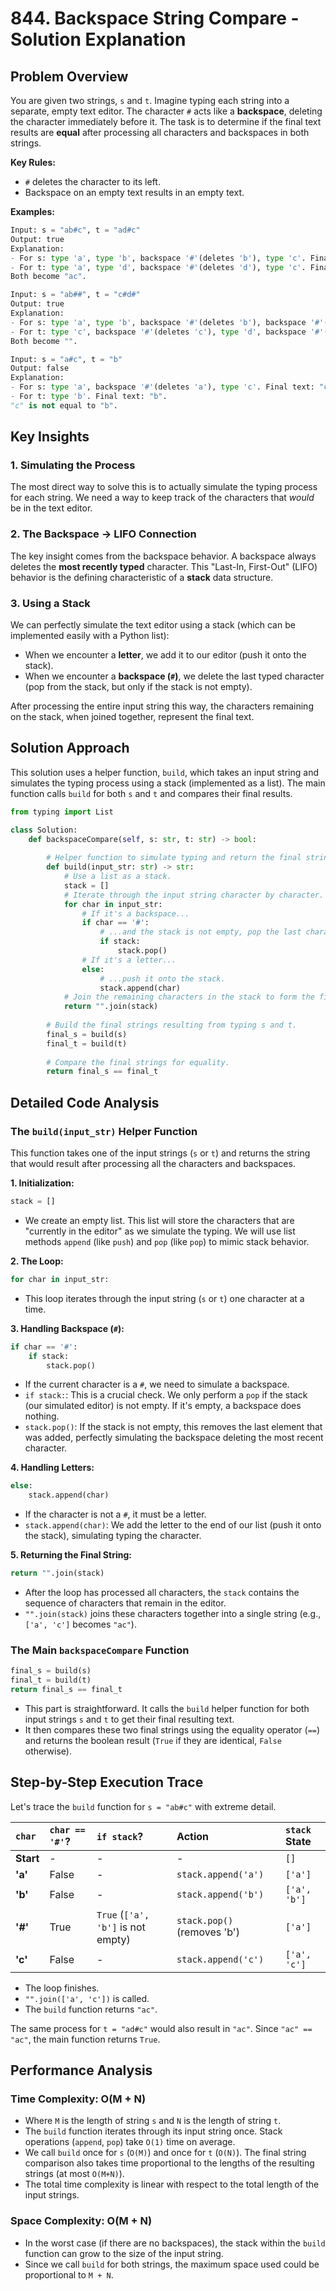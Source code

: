 # 844\. Backspace String Compare - Solution Explanation

## Problem Overview

You are given two strings, `s` and `t`. Imagine typing each string into a separate, empty text editor. The character `#` acts like a **backspace**, deleting the character immediately before it. The task is to determine if the final text results are **equal** after processing all characters and backspaces in both strings.

**Key Rules:**

  - `#` deletes the character to its left.
  - Backspace on an empty text results in an empty text.

**Examples:**

```python
Input: s = "ab#c", t = "ad#c"
Output: true
Explanation:
- For s: type 'a', type 'b', backspace '#'(deletes 'b'), type 'c'. Final text: "ac".
- For t: type 'a', type 'd', backspace '#'(deletes 'd'), type 'c'. Final text: "ac".
Both become "ac".

Input: s = "ab##", t = "c#d#"
Output: true
Explanation:
- For s: type 'a', type 'b', backspace '#'(deletes 'b'), backspace '#'(deletes 'a'). Final text: "".
- For t: type 'c', backspace '#'(deletes 'c'), type 'd', backspace '#'(deletes 'd'). Final text: "".
Both become "".

Input: s = "a#c", t = "b"
Output: false
Explanation:
- For s: type 'a', backspace '#'(deletes 'a'), type 'c'. Final text: "c".
- For t: type 'b'. Final text: "b".
"c" is not equal to "b".
```

## Key Insights

### 1\. Simulating the Process

The most direct way to solve this is to actually simulate the typing process for each string. We need a way to keep track of the characters that *would* be in the text editor.

### 2\. The Backspace -\> LIFO Connection

The key insight comes from the backspace behavior. A backspace always deletes the **most recently typed** character. This "Last-In, First-Out" (LIFO) behavior is the defining characteristic of a **stack** data structure.

### 3\. Using a Stack

We can perfectly simulate the text editor using a stack (which can be implemented easily with a Python list):

  - When we encounter a **letter**, we add it to our editor (push it onto the stack).
  - When we encounter a **backspace (`#`)**, we delete the last typed character (pop from the stack, but only if the stack is not empty).

After processing the entire input string this way, the characters remaining on the stack, when joined together, represent the final text.

## Solution Approach

This solution uses a helper function, `build`, which takes an input string and simulates the typing process using a stack (implemented as a list). The main function calls `build` for both `s` and `t` and compares their final results.

```python
from typing import List

class Solution:
    def backspaceCompare(self, s: str, t: str) -> bool:
        
        # Helper function to simulate typing and return the final string.
        def build(input_str: str) -> str:
            # Use a list as a stack.
            stack = []
            # Iterate through the input string character by character.
            for char in input_str:
                # If it's a backspace...
                if char == '#':
                    # ...and the stack is not empty, pop the last character.
                    if stack:
                        stack.pop()
                # If it's a letter...
                else:
                    # ...push it onto the stack.
                    stack.append(char)
            # Join the remaining characters in the stack to form the final string.
            return "".join(stack)
            
        # Build the final strings resulting from typing s and t.
        final_s = build(s)
        final_t = build(t)
        
        # Compare the final strings for equality.
        return final_s == final_t
```

## Detailed Code Analysis

### The `build(input_str)` Helper Function

This function takes one of the input strings (`s` or `t`) and returns the string that would result after processing all the characters and backspaces.

**1. Initialization:**

```python
stack = []
```

  - We create an empty list. This list will store the characters that are "currently in the editor" as we simulate the typing. We will use list methods `append` (like `push`) and `pop` (like `pop`) to mimic stack behavior.

**2. The Loop:**

```python
for char in input_str:
```

  - This loop iterates through the input string (`s` or `t`) one character at a time.

**3. Handling Backspace (`#`):**

```python
if char == '#':
    if stack:
        stack.pop()
```

  - If the current character is a `#`, we need to simulate a backspace.
  - `if stack:`: This is a crucial check. We only perform a `pop` if the stack (our simulated editor) is not empty. If it's empty, a backspace does nothing.
  - `stack.pop()`: If the stack is not empty, this removes the last element that was added, perfectly simulating the backspace deleting the most recent character.

**4. Handling Letters:**

```python
else:
    stack.append(char)
```

  - If the character is not a `#`, it must be a letter.
  - `stack.append(char)`: We add the letter to the end of our list (push it onto the stack), simulating typing the character.

**5. Returning the Final String:**

```python
return "".join(stack)
```

  - After the loop has processed all characters, the `stack` contains the sequence of characters that remain in the editor.
  - `"".join(stack)` joins these characters together into a single string (e.g., `['a', 'c']` becomes `"ac"`).

### The Main `backspaceCompare` Function

```python
final_s = build(s)
final_t = build(t)
return final_s == final_t
```

  - This part is straightforward. It calls the `build` helper function for both input strings `s` and `t` to get their final resulting text.
  - It then compares these two final strings using the equality operator (`==`) and returns the boolean result (`True` if they are identical, `False` otherwise).

## Step-by-Step Execution Trace

Let's trace the `build` function for `s = "ab#c"` with extreme detail.

| `char` | `char == '#'`? | `if stack`? | Action | `stack` State |
| :--- | :--- | :--- | :--- | :--- |
| **Start** | - | - | - | `[]` |
| **'a'** | False | - | `stack.append('a')` | `['a']` |
| **'b'** | False | - | `stack.append('b')` | `['a', 'b']` |
| **'\#'** | True | `True` (`['a', 'b']` is not empty) | `stack.pop()` (removes 'b') | `['a']` |
| **'c'** | False | - | `stack.append('c')` | `['a', 'c']` |

  - The loop finishes.
  - `"".join(['a', 'c'])` is called.
  - The `build` function returns `"ac"`.

The same process for `t = "ad#c"` would also result in `"ac"`. Since `"ac" == "ac"`, the main function returns `True`.

## Performance Analysis

### Time Complexity: O(M + N)

  - Where `M` is the length of string `s` and `N` is the length of string `t`.
  - The `build` function iterates through its input string once. Stack operations (`append`, `pop`) take `O(1)` time on average.
  - We call `build` once for `s` (`O(M)`) and once for `t` (`O(N)`). The final string comparison also takes time proportional to the lengths of the resulting strings (at most `O(M+N)`).
  - The total time complexity is linear with respect to the total length of the input strings.

### Space Complexity: O(M + N)

  - In the worst case (if there are no backspaces), the stack within the `build` function can grow to the size of the input string.
  - Since we call `build` for both strings, the maximum space used could be proportional to `M + N`.